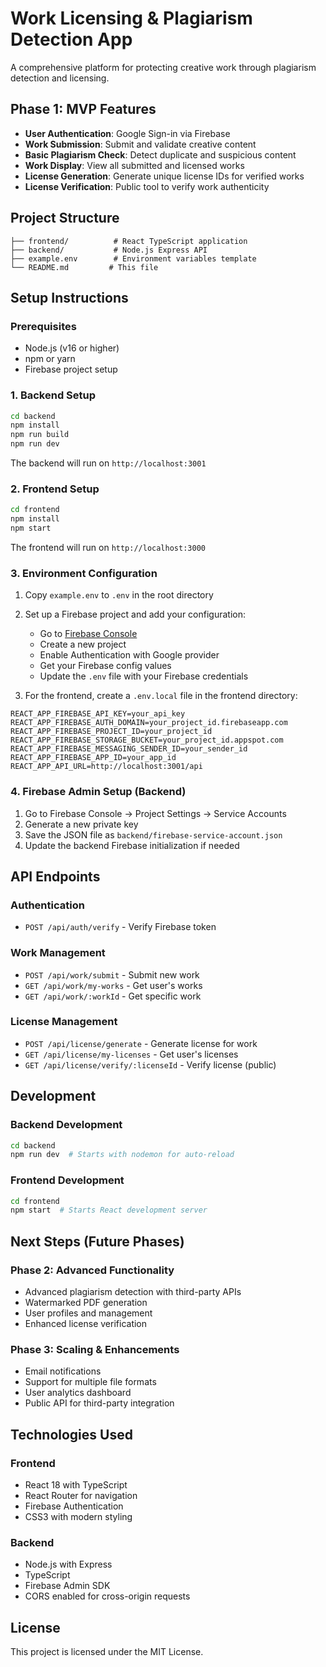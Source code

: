 # Work Licensing & Plagiarism Detection App

A comprehensive platform for protecting creative work through plagiarism detection and licensing.

## Phase 1: MVP Features

- **User Authentication**: Google Sign-in via Firebase
- **Work Submission**: Submit and validate creative content
- **Basic Plagiarism Check**: Detect duplicate and suspicious content
- **Work Display**: View all submitted and licensed works
- **License Generation**: Generate unique license IDs for verified works
- **License Verification**: Public tool to verify work authenticity

## Project Structure

```
├── frontend/          # React TypeScript application
├── backend/           # Node.js Express API
├── example.env        # Environment variables template
└── README.md         # This file
```

## Setup Instructions

### Prerequisites

- Node.js (v16 or higher)
- npm or yarn
- Firebase project setup

### 1. Backend Setup

```bash
cd backend
npm install
npm run build
npm run dev
```

The backend will run on `http://localhost:3001`

### 2. Frontend Setup

```bash
cd frontend
npm install
npm start
```

The frontend will run on `http://localhost:3000`

### 3. Environment Configuration

1. Copy `example.env` to `.env` in the root directory
2. Set up a Firebase project and add your configuration:
   - Go to [Firebase Console](https://console.firebase.google.com/)
   - Create a new project
   - Enable Authentication with Google provider
   - Get your Firebase config values
   - Update the `.env` file with your Firebase credentials

3. For the frontend, create a `.env.local` file in the frontend directory:
```
REACT_APP_FIREBASE_API_KEY=your_api_key
REACT_APP_FIREBASE_AUTH_DOMAIN=your_project_id.firebaseapp.com
REACT_APP_FIREBASE_PROJECT_ID=your_project_id
REACT_APP_FIREBASE_STORAGE_BUCKET=your_project_id.appspot.com
REACT_APP_FIREBASE_MESSAGING_SENDER_ID=your_sender_id
REACT_APP_FIREBASE_APP_ID=your_app_id
REACT_APP_API_URL=http://localhost:3001/api
```

### 4. Firebase Admin Setup (Backend)

1. Go to Firebase Console → Project Settings → Service Accounts
2. Generate a new private key
3. Save the JSON file as `backend/firebase-service-account.json`
4. Update the backend Firebase initialization if needed

## API Endpoints

### Authentication
- `POST /api/auth/verify` - Verify Firebase token

### Work Management
- `POST /api/work/submit` - Submit new work
- `GET /api/work/my-works` - Get user's works
- `GET /api/work/:workId` - Get specific work

### License Management
- `POST /api/license/generate` - Generate license for work
- `GET /api/license/my-licenses` - Get user's licenses
- `GET /api/license/verify/:licenseId` - Verify license (public)

## Development

### Backend Development
```bash
cd backend
npm run dev  # Starts with nodemon for auto-reload
```

### Frontend Development
```bash
cd frontend
npm start  # Starts React development server
```

## Next Steps (Future Phases)

### Phase 2: Advanced Functionality
- Advanced plagiarism detection with third-party APIs
- Watermarked PDF generation
- User profiles and management
- Enhanced license verification

### Phase 3: Scaling & Enhancements
- Email notifications
- Support for multiple file formats
- User analytics dashboard
- Public API for third-party integration

## Technologies Used

### Frontend
- React 18 with TypeScript
- React Router for navigation
- Firebase Authentication
- CSS3 with modern styling

### Backend
- Node.js with Express
- TypeScript
- Firebase Admin SDK
- CORS enabled for cross-origin requests

## License

This project is licensed under the MIT License.

